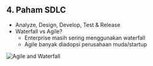 ##  4. Paham SDLC

- Analyze, Design, Develop, Test & Release
- Waterfall vs Agile?
  + Enterprise masih sering menggunakan waterfall
  + Agile banyak diadopsi perusahaan muda/startup

![Agile and Waterfall](https://media.licdn.com/mpr/mpr/AAEAAQAAAAAAAAJ0AAAAJDdjYWM4OWE0LTg1YTMtNGQ4Zi1iMjVmLTE5ZDM1NTVkYjkyZg.jpg)
